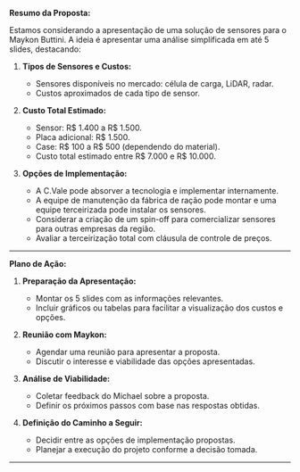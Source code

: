 **Resumo da Proposta:**

Estamos considerando a apresentação de uma solução de sensores para o Maykon Buttini. A ideia é apresentar uma análise simplificada em até 5 slides, destacando:

1. **Tipos de Sensores e Custos:**
   - Sensores disponíveis no mercado: célula de carga, LiDAR, radar.
   - Custos aproximados de cada tipo de sensor.

2. **Custo Total Estimado:**
   - Sensor: R$ 1.400 a R$ 1.500.
   - Placa adicional: R$ 1.500.
   - Case: R$ 100 a R$ 500 (dependendo do material).
   - Custo total estimado entre R$ 7.000 e R$ 10.000.

3. **Opções de Implementação:**
   - A C.Vale pode absorver a tecnologia e implementar internamente.
   - A equipe de manutenção da fábrica de ração pode montar e uma equipe terceirizada pode instalar os sensores.
   - Considerar a criação de um spin-off para comercializar sensores para outras empresas da região.
   - Avaliar a terceirização total com cláusula de controle de preços.

---

**Plano de Ação:**

1. **Preparação da Apresentação:**
   - Montar os 5 slides com as informações relevantes.
   - Incluir gráficos ou tabelas para facilitar a visualização dos custos e opções.

2. **Reunião com Maykon:**
   - Agendar uma reunião para apresentar a proposta.
   - Discutir o interesse e viabilidade das opções apresentadas.

3. **Análise de Viabilidade:**
   - Coletar feedback do Michael sobre a proposta.
   - Definir os próximos passos com base nas respostas obtidas.

4. **Definição do Caminho a Seguir:**
   - Decidir entre as opções de implementação propostas.
   - Planejar a execução do projeto conforme a decisão tomada.

---
